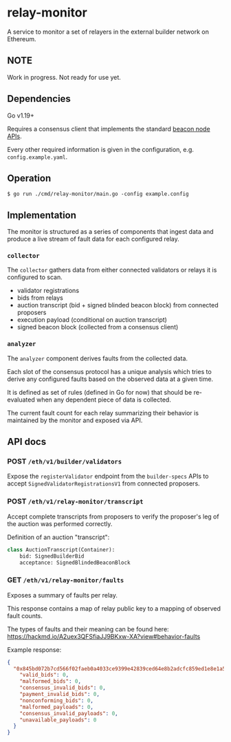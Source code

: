 # relay-monitor

A service to monitor a set of relayers in the external builder network on Ethereum.

## NOTE

Work in progress. Not ready for use yet.

## Dependencies

Go v1.19+

Requires a consensus client that implements the standard [beacon node APIs](https://ethereum.github.io/beacon-APIs).

Every other required information is given in the configuration, e.g. `config.example.yaml`.

## Operation

`$ go run ./cmd/relay-monitor/main.go -config example.config`

## Implementation

The monitor is structured as a series of components that ingest data and produce a live stream of fault data for each configured relay.

### `collector`

The `collector` gathers data from either connected validators or relays it is configured to scan.

- validator registrations
- bids from relays
- auction transcript (bid + signed blinded beacon block) from connected proposers
- execution payload (conditional on auction transcript)
- signed beacon block (collected from a consensus client)

### `analyzer`

The `analyzer` component derives faults from the collected data.

Each slot of the consensus protocol has a unique analysis which tries to derive any configured faults based on the observed data at a given time.

It is defined as set of rules (defined in Go for now) that should be re-evaluated when any dependent piece of data is collected.

The current fault count for each relay summarizing their behavior is maintained by the monitor and exposed via API.

## API docs

### POST `/eth/v1/builder/validators`

Expose the `registerValidator` endpoint from the `builder-specs` APIs to accept `SignedValidatorRegistrationsV1` from connected proposers.

### POST `/eth/v1/relay-monitor/transcript`

Accept complete transcripts from proposers to verify the proposer's leg of the auction was performed correctly.

Definition of an auction "transcript":

```python
class AuctionTranscript(Container):
    bid: SignedBuilderBid
    acceptance: SignedBlindedBeaconBlock
```

### GET `/eth/v1/relay-monitor/faults`

Exposes a summary of faults per relay.

This response contains a map of relay public key to a mapping of observed fault counts.

The types of faults and their meaning can be found here: https://hackmd.io/A2uex3QFSfiaJJ9BKxw-XA?view#behavior-faults

Example response:

```json
{
  "0x845bd072b7cd566f02faeb0a4033ce9399e42839ced64e8b2adcfc859ed1e8e1a5a293336a49feac6d9a5edb779be53a": {
    "valid_bids": 0,
    "malformed_bids": 0,
    "consensus_invalid_bids": 0,
    "payment_invalid_bids": 0,
    "nonconforming_bids": 0,
    "malformed_payloads": 0,
    "consensus_invalid_payloads": 0,
    "unavailable_payloads": 0
  }
}
```
